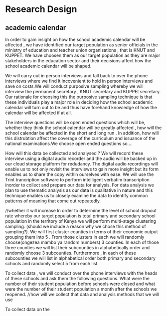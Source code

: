 # Research Design

## academic calendar
In order to gain insight on how the school academic calendar will be affected ,
we have identified our target population as senior officials in the ministry of
education and teacher union organisations , that is KNUT and KUPPET. We have choosen
them as our target population as they are major stakeholders in the education 
sector and their decisions affect how the school academic calendar will be shaped.

We will carry out in person interviews and fall back to  over the phone interviews where
we find it incovenient to hold in person interviews and save on costs.We will conduct
purposive sampling whereby we will interview  the permanent secretary ,
KNUT secretary and KUPPEt secretary. Our rationale for choosing this the purposive
sampling technique is that these individuals play a major role in deciding how
the school academic calendar will turn out to be and thus have forehand knowledge
of how the calendar will be affected if at all.

The interview questions will be open ended questions which will be, whether they think the school calendar
will be greatly affected , how will the school calendar be affected in the short
and long run . In addition, how will this distrubtion affect the coverage of the
curriculum and issuance of the national examinations.We choose open ended questions
so....

How will this data be collected and analysed ?
We will record these interview using a digital audio recorder and the audio
will be backed up in our cloud storage platform for redudancy. The digital audio
recordings will enable us to not only revisit the interviews to gain more insight
but its form enables us to share the copy within ourselves with ease. We will
use the Trint trancription software to perform intelligent verbatim transcription
inorder to collect and prepare our data for analysis. For data analysis we plan
to use thematic analysis as our data is qualitative in nature and this technique
enables us to closely examine the data to identify common patterns of meaning that
come out repeatedly.



//whether it will increase
In order to determine the level of school dropout rate whereby our target 
population is total primary and secondary school population in the territory
of Kenya we will perform multi-stage clustering sampling. (should we include
a reason why we chose this method of sampling?). We will first cluster counties
in terms of their economic output grouping them into 5 . From those clusters in
each we will randomly choose(ongezea mambo ya random numbers) 3 counties. In each
of those three counties we will list their subcounties in alphabetically order and
randomly choose 3 subcounties. Furthermore , in each of these subcounties we will
list in alphabetical order both primary and secondary schools and randomly select
5 from each list.

To collect data , we will conduct over the phone interviews with the heads of
these schools and ask them the following questions. What were the number of their
student population before schools were closed and what were the number of their
student population a month after the schools we reopened.
//how will we collect that data and analysis methods that we will use

To collect data on the
